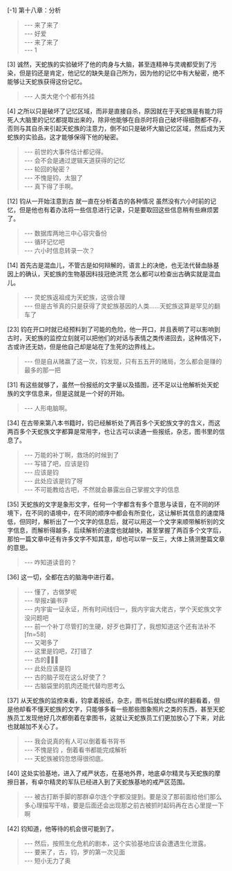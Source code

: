 
[-1] 第十八章：分析
>--- 来了来了<br>
>--- 好爱<br>
>--- 来了来了<br>
>--- 1<br>

[3] 诚然，天蛇族的实验破坏了他的肉身与大脑，甚至连精神与灵魂都受到了污染，但是钧还是肯定，他记忆的缺失是自己所为，因为他的记忆中有大秘密，绝不能够让天蛇族获得这份记忆。
>--- 人类大佬个个都有外挂<br>

[4] 之所以只是破坏了记忆区域，而非是直接自杀，原因就在于天蛇族是有能力将死人大脑里的记忆都提取出来的，除非他能够在自杀时将自己破坏得细胞都不存，否则与其自杀来引起天蛇族的注意力，倒不如只是破坏大脑记忆区域，然后成为天蛇族的实验品，这才能够保得下他的秘密。
>--- 前世的大事件估计都记得。<br>
>--- 会不会是通过逻辑天道获得的记忆<br>
>--- 轮回的秘密？<br>
>--- 不愧是钧，太狠了<br>
>--- 真下得了手啊。<br>

[12] 钧从一开始注意到古 就一直在分析着古的各种情况 虽然没有六小时前的记忆，但是他也有着办法将一些信息进行记录，只是要取回这些信息稍有些麻烦罢了。
>--- 数据库两地三中心容灾备份<br>
>--- 循环记忆吧<br>
>--- 六小时信息转录一次？<br>

[14] 首先古是混血儿，不管古是如何辩解的，语言上的决绝，也无法代替血脉基因上的确认，天蛇族的生物基因科技冠绝洪荒 怎么都可以检查出古确实就是混血儿。
>--- 灵蛇族返祖成为天蛇族，这很合理<br>
>--- 但是古爷真的只是获得了灵蛇族基因的人类……天蛇族这算是罕见的翻车了<br>

[23] 钧在开口时就已经预料到了可能的危险，他一开口，并且表明了可以影响到古时，天蛇族的监控立刻就可以把他们的对话与表情之类传递回去，这种情况下，古或许还无妨，但是他自己却是站在了生死的边界线上。
>--- 但是自从赌赢了这一次，钧发现，只有五五开的赌局，怎么都会是赚的最多的那一把<br>

[31] 有这些就够了，虽然一份报纸的文字量以及插图，还不足以让他解析处天蛇族的文字信息来，但是这就是一个好的开始。
>--- 人形电脑啊。<br>

[34] 在古带来第八本书籍时，钧已经解析处了两百多个天蛇族文字的含义，而这两百多个天蛇族文字都算是常用字，也让古可以读通一些报纸，杂志，图书里的信息了。
>--- 万能的补丁啊，救场的时候到了<br>
>--- 写错了吧，应该是钧<br>
>--- 应该是钧<br>
>--- 此处应该是钧了呀<br>
>--- 不可能教给古吧，不然就会暴露出自己掌握文字的信息<br>

[35] 天蛇族的文字是象形文字，任何一个字都含有多个意思与读音，在不同的环境下，在不同的语境中，在不同的顺序中都会有所变化，这让解析其信息的速度降低，但同时，解析出了一个文字的信息后，就可以用这一个文字来顺带解析别的文字信息，而解析得越多，后续解析的速度也就越快，甚至掌握了两百多个文字后，那怕一篇文章中还有许多文字不知其意，却也可以举一反三，大体上猜测整篇文章的意思。
>--- 咋知道读音的？<br>

[36] 这一切，全都在古的脑海中进行着。
>--- 懂了，古做梦呢<br>
>--- 举报z骗书评<br>
>--- 内宇宙一证永证，所有时间线归一，我内宇宙大佬古，学个天蛇族文字没问题吧<br>
>--- 前一个补丁尽管打的生硬，好歹也算打了，我想知道这个还有法补不[fn=58]<br>
>--- 又喝多了<br>
>--- 这里是钧吧，Z打错了<br>
>--- 古的🧠💪🏻<br>
>--- 此处应该是钧<br>
>--- 古的脑子现在这么好使了？<br>
>--- 古脑袋里的肌肉还能代替均思考么<br>

[37] 从天蛇族的监控来看，钧拿着报纸，杂志，图书后就似模似样的翻看着，但是他却看不懂天蛇族的文字，只能够多看一些那些图象照片之类的东西，甚至天蛇族员工发现他好几次都倒着在拿图书，这就让天蛇族员工们更加放心了下来，对此也就越加不关心了。
>--- 我会说真的有人可以倒着看书背书<br>
>--- 不愧是钧 ，倒着看书都能完成解析<br>
>--- 天蛇族被钧忽悠得很彻底。<br>

[40] 这处实验基地，进入了戒严状态，在基地外界，地底卓尔精灵与天蛇族的摩擦日甚，有卓尔精灵的军队已经进入到了天蛇族基地的戒严区范围。
>--- 被古打断手脚的那群卓尔连个字都没提到。要是没了那前面给他们那么多心理描写干啥，要是后面还会出现那之前古被抓时起码再在古心里提一下啊<br>

[42] 钧知道，他等待的机会很可能到了。
>--- 然后，按照生化危机的剧本，这个实验基地应该会遭遇生化泄露。<br>
>--- 要来了，古，钧，罗的第一次见面<br>
>--- 短小无力了奥<br>
